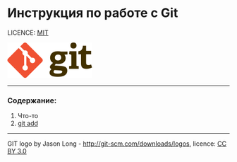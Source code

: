 # Инструкция по работе с Git

LICENCE: [MIT](./licence.md)

![](./assets/192px-Git-logo.svg.png)

---

### Содержание:
1. Что-то
2. [git add](./add.md)


---
GIT logo by Jason Long - http://git-scm.com/downloads/logos,
licence: [CC BY 3.0](https://creativecommons.org/licenses/by/3.0/)
